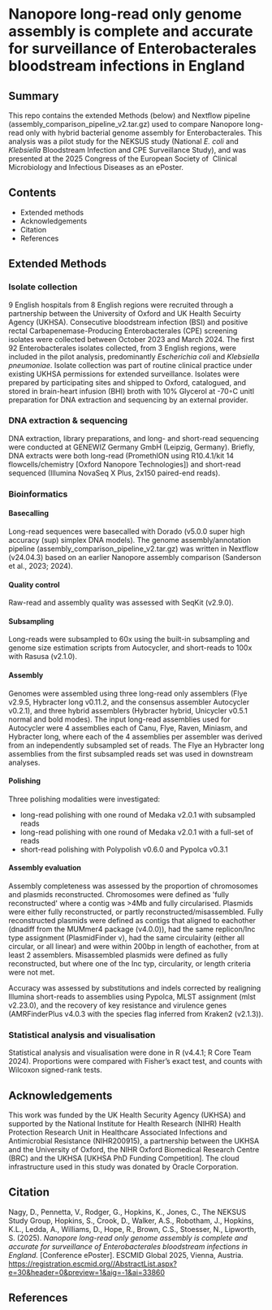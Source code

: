 # Nanopore long-read only genome assembly is complete and accurate for surveillance of Enterobacterales bloodstream infections in England

## Summary 

This repo contains the extended Methods (below) and Nextflow pipeline (assembly_comparison_pipeline_v2.tar.gz) used to compare Nanopore long-read only with hybrid bacterial genome assembly for Enterobacterales. This analysis was a pilot study for the NEKSUS study (National *E. coli* and *Klebsiella* Bloodstream Infection and CPE Surveillance Study), and was presented at the 2025 Congress of the European Society of  Clinical Microbiology and Infectious Diseases as an ePoster. 


## Contents
- Extended methods
- Acknowledgements
- Citation
- References
 
## Extended Methods

### Isolate collection

9 English hospitals from 8 English regions were recruited through a partnership between the University of Oxford and UK Health Secuirty Agency (UKHSA). Consecutive bloodstream infection (BSI) and positive rectal Carbapenemase-Producing Enterobacterales (CPE) screening isolates were collected between October 2023 and March 2024. The first 92 Enterobacterales isolates collected, from 3 English regions, were included in the pilot analysis, predominantly *Escherichia coli* and *Klebsiella pneumoniae*. Isolate collection was part of routine clinical practice under existing UKHSA permissions for extended surveillance. Isolates were prepared by participating sites and shipped to Oxford, catalogued, and stored in brain-heart infusion (BHI) broth with 10% Glycerol at -70◦C unitl preparation for DNA extraction and sequencing by an external provider. 

### DNA extraction & sequencing

DNA extraction, library preparations, and long- and short-read sequencing were conducted at GENEWIZ Germany GmbH (Leipzig, Germany). Briefly, DNA extracts were both long-read (PromethION using R10.4.1/kit 14 flowcells/chemistry [Oxford Nanopore Technologies]) and short-read sequenced (Illumina NovaSeq X Plus, 2x150 paired-end reads). 

### Bioinformatics 

#### Basecalling
Long-read sequences were basecalled with Dorado (v5.0.0 super high accuracy (sup) simplex DNA models). The genome assembly/annotation pipeline (assembly_comparison_pipeline_v2.tar.gz) was written in Nextflow (v24.04.3) based on an earlier Nanopore assembly comparison (Sanderson et al., 2023; 2024). 

#### Quality control
Raw-read and assembly quality was assessed with SeqKit (v2.9.0).

#### Subsampling
Long-reads were subsampled to 60x using the built-in subsampling and genome size estimation scripts from Autocycler, and short-reads to 100x with Rasusa (v2.1.0). 

#### Assembly
Genomes were assembled using three long-read only assemblers (Flye v2.9.5, Hybracter long v0.11.2, and the consensus assembler Autocycler v0.2.1), and three hybrid assemblers (Hybracter hybrid, Unicycler v0.5.1 normal and bold modes). The input long-read assemblies used for Autocycler were 4 assemblies each of Canu, Flye, Raven, Miniasm, and Hybracter long, where each of the 4 assemblies per assembler was derived from an independently subsampled set of reads. The Flye an Hybracter long assemblies from the first subsampled reads set was used in downstream analyses.

#### Polishing
Three polishing modalities were investigated:
- long-read polishing with one round of Medaka v2.0.1 with subsampled reads
- long-read polishing with one round of Medaka v2.0.1 with a full-set of reads
- short-read polishing with Polypolish v0.6.0 and Pypolca v0.3.1 


#### Assembly evaluation
Assembly completeness was assessed by the proportion of chromosomes and plasmids reconstructed. Chromosomes were defined as 'fully reconstructed' where a contig was >4Mb and fully circularised. Plasmids were either fully reconstructed, or partly reconstructed/misassembled. Fully reconstructed plasmids were defined as contigs that aligned to eachother (dnadiff from the MUMmer4 package (v4.0.0)), had the same replicon/Inc type assignment (PlasmidFinder v), had the same circulairity (either all circular, or all linear) and were within 200bp in length of eachother, from at least 2 assemblers. Misassembled plasmids were defined as fully reconstructed, but where one of the Inc typ, circularity, or length criteria were not met. 

Accuracy was assessed by substitutions and indels corrected by realigning Illumina short-reads to assemblies using Pypolca, MLST assignment (mlst v2.23.0), and the recovery of key resistance and virulence genes (AMRFinderPlus v4.0.3 with the species flag inferred from Kraken2 (v2.1.3)).   
  
  
### Statistical analysis and visualisation

Statistical analysis and visualisation were done in R (v4.4.1; R Core Team 2024). Proportions were compared with Fisher’s exact test, and counts with Wilcoxon signed-rank tests.




## Acknowledgements

This work was funded by the UK Health Security Agency (UKHSA) and supported by the National Institute for Health Research (NIHR) Health Protection Research Unit in Healthcare Associated Infections and Antimicrobial Resistance (NIHR200915), a partnership between the UKHSA and the University of Oxford, the NIHR Oxford Biomedical Research Centre (BRC) and the UKHSA [UKHSA PhD Funding Competition]. The cloud infrastructure used in this study was donated by Oracle Corporation.


## Citation

Nagy, D., Pennetta, V., Rodger, G., Hopkins, K., Jones, C., The NEKSUS Study Group, Hopkins, S., Crook, D., Walker, A.S., Robotham, J., Hopkins, K.L., Ledda, A., Williams, D., Hope, R., Brown, C.S., Stoesser, N., Lipworth, S. (2025). *Nanopore long-read only genome assembly is complete and accurate for surveillance of Enterobacterales bloodstream infections in England.* [Conference ePoster]. ESCMID Global 2025, Vienna, Austria. https://registration.escmid.org//AbstractList.aspx?e=30&header=0&preview=1&aig=-1&ai=33860 

## References
